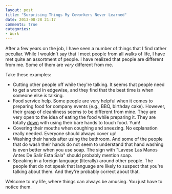 ```yaml
---
layout: post
title: "Surprising Things My Coworkers Never Learned"
date: 2013-08-28 21:17
comments: true
categories: 
- Work
---
```

After a few years on the job, I have seen a number of things that I find rather peculiar.  While I wouldn't say that I meet people from all walks of life, I have met quite an assortment of people.  I have realized that people are different from me.  Some of them are _very_ different from me.  

Take these examples:

* Cutting other people off while they're talking.  It seems that people need to get a word in edgewise, and they find that the best time is when someone else is talking.
* Food service help.  Some people are very helpful when it comes to preparing food for company events (e.g., BBQ, birthday cake).  However, their grasp of cleanliness seems to be different from mine.  They are very open to the idea of eating the food while preparing it.  They are totally [down](http://go.gtww.net/14hQQik) with using their bare hands to touch food.  Yum!
* Covering their mouths when coughing and sneezing.  No explanation really needed.  Everyone should always cover up!
* Washing their hands after using the bathroom.  And some of the people that do wash their hands do not seem to understand that hand washing is even better when you use soap.  The sign with "Lavese Las Manos Antes De Salir Esta Sala" should probably mention soap.
* Speaking in a foreign language (literally) around other people.  The people that do not speak that language are likely to suspect that you're talking about them.  And they're probably correct about that.

Welcome to my life, where things can always be amusing.  You just have to notice them.
